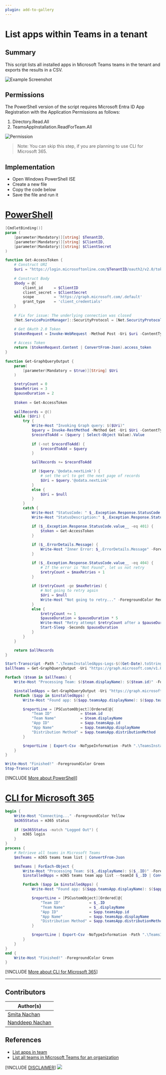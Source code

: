 ```yaml
---
plugin: add-to-gallery
---
```


# List apps within Teams in a tenant

## Summary

This script lists all installed apps in Microsoft Teams teams in the tenant and exports the results in a CSV.

![Example Screenshot](assets/example.png)

## Permissions

The PowerShell version of the script requires Microsoft Entra ID App Registration with the Application Permissions as follows:
1. Directory.Read.All
2. TeamsAppInstallation.ReadForTeam.All

![Permission](assets/API_Permissions.png)

> Note: You can skip this step, if you are planning to use CLI for Microsoft 365.

## Implementation

- Open Windows PowerShell ISE
- Create a new file
- Copy the code below
- Save the file and run it


# [PowerShell](#tab/ps)

```powershell
[CmdletBinding()]
param (
    [parameter(Mandatory)][string] $TenantID,
    [parameter(Mandatory)][string] $ClientID,
    [parameter(Mandatory)][string] $ClientSecret
)

function Get-AccessToken {
    # Construct URI
    $uri = "https://login.microsoftonline.com/$TenantID/oauth2/v2.0/token"
	
    # Construct Body
    $body = @{
        client_id     = $ClientID
        client_secret = $ClientSecret
        scope         = 'https://graph.microsoft.com/.default'
        grant_type    = 'client_credentials'
    }
	
    # Fix for issue: The underlying connection was closed
    [Net.ServicePointManager]::SecurityProtocol = [Net.SecurityProtocolType]::Tls12

    # Get OAuth 2.0 Token
    $tokenRequest = Invoke-WebRequest -Method Post -Uri $uri -ContentType 'application/x-www-form-urlencoded' -Body $body -UseBasicParsing
	
    # Access Token
    return ($tokenRequest.Content | ConvertFrom-Json).access_token
}
  
function Get-GraphQueryOutput {
    param(
        [parameter(Mandatory = $true)][String] $Uri
    )

    $retryCount = 0
    $maxRetries = 3
    $pauseDuration = 2
    
    $token = Get-AccessToken
  
    $allRecords = @()
    while ($Uri) {
        try {
            Write-Host "Invoking Graph query: $($Uri)"
            $query = Invoke-RestMethod -Method Get -Uri $Uri -ContentType 'application/json;odata.metadata=none' -Headers @{Authorization = "Bearer $token" }
            $recordToAdd = ($query | Select-Object Value).Value
			
            if (-not $recordToAdd) {
                $recordToAdd = $query
            }

            $allRecords += $recordToAdd

            if ($query.'@odata.nextLink') {
                # set the url to get the next page of records
                $Uri = $query.'@odata.nextLink'
            } 
            else {
                $Uri = $null
            }  
        } 
        catch {
            Write-Host "StatusCode: " $_.Exception.Response.StatusCode.value__
            Write-Host "StatusDescription:" $_.Exception.Response.StatusDescription

            if ($_.Exception.Response.StatusCode.value__ -eq 401) {
                $token = Get-AccessToken
            }
  
            if ($_.ErrorDetails.Message) {
                Write-Host "Inner Error: $_.ErrorDetails.Message" -ForegroundColor Red
            }

            if ($_.Exception.Response.StatusCode.value__ -eq 404) {
                # If the error is "Not Found", let us not retry
                $retryCount = $maxRetries + 1
            }
            
            if ($retryCount -ge $maxRetries) {
                # Not going to retry again
                $Uri = $null
                Write-Host "Not going to retry..." -ForegroundColor Red
            } 
            else {
                $retryCount += 1
                $pauseDuration = $pauseDuration * 5
                Write-Host "Retry attempt $retryCount after a $pauseDuration second pause..." -ForegroundColor Yellow
                Start-Sleep -Seconds $pauseDuration
            }
        }
    }

    return $allRecords
}

Start-Transcript -Path ".\TeamsInstalledApps-Logs-$((Get-Date).toString("dd-MM-yyyy")).log"
$allTeams = Get-GraphQueryOutput -Uri "https://graph.microsoft.com/v1.0/groups?`$filter=resourceProvisioningOptions/Any(x:x eq 'Team')"

ForEach ($team in $allTeams) {
    Write-Host "Processing Team: $($team.displayName): $($team.id)" -ForegroundColor Yellow

    $installedApps = Get-GraphQueryOutput -Uri "https://graph.microsoft.com/v1.0/teams/$($team.id)/installedApps?`$expand=teamsApp(`$select=id,displayName,distributionMethod)"
    ForEach ($app in $installedApps) {
        Write-Host "Found app: $($app.teamsApp.displayName): $($app.teamsApp.id)"

        $reportLine = [PSCustomObject][Ordered]@{
            "Team ID"             = $team.id
            "Team Name"           = $team.displayName
            "App ID"              = $app.teamsApp.id
            "App Name"            = $app.teamsApp.displayName
            "Distribution Method" = $app.teamsApp.distributionMethod
        }

        $reportLine | Export-Csv -NoTypeInformation -Path ".\TeamsInstalledApps-$((Get-Date).toString("dd-MM-yyyy")).csv" -Encoding UTF8 -Append
    }
}

Write-Host "Finished!" -ForegroundColor Green
Stop-Transcript
```
[!INCLUDE [More about PowerShell](../../docfx/includes/MORE-PS.md)]

# [CLI for Microsoft 365](#tab/cli-m365-ps)

```powershell
begin {
    Write-Host "Connecting..." -ForegroundColor Yellow   
    $m365Status = m365 status
  
    if ($m365Status -match "Logged Out") {
        m365 login
    }
}
process {
    # Retrieve all teams in Microsoft Teams
    $msTeams = m365 teams team list | ConvertFrom-Json

    $msTeams | ForEach-Object {
        Write-Host "Processing Team: $($_.displayName): $($_.ID)" -ForegroundColor Yellow
        $installedApps = m365 teams team app list --teamId $_.ID | ConvertFrom-Json

        ForEach ($app in $installedApps) {
            Write-Host "Found app: $($app.teamsApp.displayName): $($app.teamsApp.id)"

            $reportLine = [PSCustomObject][Ordered]@{
                "Team ID"             = $_.ID
                "Team Name"           = $_.displayName
                "App ID"              = $app.teamsApp.id
                "App Name"            = $app.teamsApp.displayName
                "Distribution Method" = $app.teamsApp.distributionMethod
            }

            $reportLine | Export-Csv -NoTypeInformation -Path ".\TeamsInstalledApps-$((Get-Date).toString("dd-MM-yyyy")).csv" -Encoding UTF8 -Append
        }
    }
}
end {
    Write-Host "Finished!" -ForegroundColor Green
}
```

[!INCLUDE [More about CLI for Microsoft 365](../../docfx/includes/MORE-CLIM365.md)]

***

## Contributors

| Author(s) |
|-----------|
| [Smita Nachan](https://github.com/SmitaNachan) |
| [Nanddeep Nachan](https://github.com/nanddeepn) |

## References

- [List apps in team](https://learn.microsoft.com/graph/api/team-list-installedapps)
- [List all teams in Microsoft Teams for an organization](https://learn.microsoft.com/graph/teams-list-all-teams)


[!INCLUDE [DISCLAIMER](../../docfx/includes/DISCLAIMER.md)]
<img src="https://m365-visitor-stats.azurewebsites.net/script-samples/scripts/teams-export-direct-routing-calls" aria-hidden="true" />